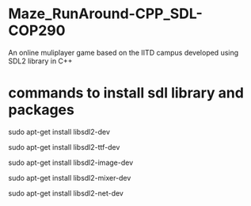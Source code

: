 # Maze_RunAround-CPP_SDL-COP290
An online muliplayer game based on the IITD campus developed using SDL2 library in C++


# commands to install sdl library and packages

sudo apt-get install libsdl2-dev

sudo apt-get install libsdl2-ttf-dev

sudo apt-get install libsdl2-image-dev

sudo apt-get install libsdl2-mixer-dev

sudo apt-get install libsdl2-net-dev
